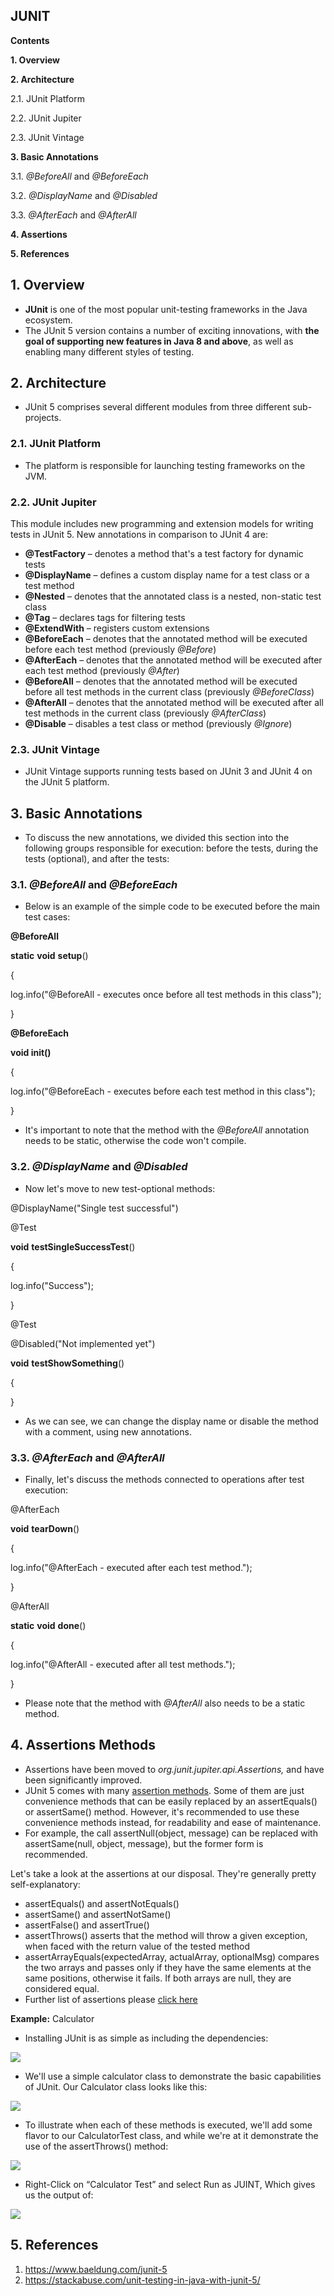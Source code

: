 ## JUNIT

**Contents**

**1. Overview**

**2. Architecture**

2.1. JUnit Platform

2.2. JUnit Jupiter

2.3. JUnit Vintage

**3. Basic Annotations**

3.1. *@BeforeAll* and *@BeforeEach*

3.2. *@DisplayName* and *@Disabled*

3.3. *@AfterEach* and *@AfterAll*

**4. Assertions**

**5. References**

## 1. Overview

-   **JUnit** is one of the most popular unit-testing frameworks in the Java ecosystem.
-   The JUnit 5 version contains a number of exciting innovations, with **the goal of supporting new features in Java 8 and above**, as well as enabling many different styles of testing.

## 2. Architecture

-   JUnit 5 comprises several different modules from three different sub-projects.

### 2.1. JUnit Platform

-   The platform is responsible for launching testing frameworks on the JVM.

### 2.2. JUnit Jupiter

This module includes new programming and extension models for writing tests in JUnit 5. New annotations in comparison to JUnit 4 are:

-   **@TestFactory** – denotes a method that's a test factory for dynamic tests
-   **@DisplayName** – defines a custom display name for a test class or a test method
-   **@Nested** – denotes that the annotated class is a nested, non-static test class
-   **@Tag** – declares tags for filtering tests
-   **@ExtendWith** – registers custom extensions
-   **@BeforeEach** *–* denotes that the annotated method will be executed before each test method (previously *@Before*)
-   **@AfterEach** – denotes that the annotated method will be executed after each test method (previously *@After*)
-   **@BeforeAll** – denotes that the annotated method will be executed before all test methods in the current class (previously *@BeforeClass*)
-   **@AfterAll** – denotes that the annotated method will be executed after all test methods in the current class (previously *@AfterClass*)
-   **@Disable** – disables a test class or method (previously *@Ignore*)

### 2.3. JUnit Vintage

-   JUnit Vintage supports running tests based on JUnit 3 and JUnit 4 on the JUnit 5 platform.

## 3. Basic Annotations

-   To discuss the new annotations, we divided this section into the following groups responsible for execution: before the tests, during the tests (optional), and after the tests:

### 3.1. *@BeforeAll* and *@BeforeEach*

-   Below is an example of the simple code to be executed before the main test cases:

**@BeforeAll**

**static** **void** **setup**()

{

log.info("@BeforeAll - executes once before all test methods in this class");

}

**@BeforeEach**

**void init()**

{

log.info("@BeforeEach - executes before each test method in this class");

}

-   It's important to note that the method with the *@BeforeAll* annotation needs to be static, otherwise the code won't compile.

### 3.2. *@DisplayName* and *@Disabled*

-   Now let's move to new test-optional methods:

@DisplayName("Single test successful")

@Test

**void** **testSingleSuccessTest**()

{

log.info("Success");

}

@Test

@Disabled("Not implemented yet")

**void** **testShowSomething**()

{

}

-   As we can see, we can change the display name or disable the method with a comment, using new annotations.

### 3.3. *@AfterEach* and *@AfterAll*

-   Finally, let's discuss the methods connected to operations after test execution:

@AfterEach

**void** **tearDown**()

{

log.info("@AfterEach - executed after each test method.");

}

@AfterAll

**static** **void** **done**()

{

log.info("@AfterAll - executed after all test methods.");

}

-   Please note that the method with *@AfterAll* also needs to be a static method.

## 4. Assertions Methods

-   Assertions have been moved to *org.junit.jupiter.api.Assertions,* and have been significantly improved.
-   JUnit 5 comes with many [assertion methods](https://junit.org/junit5/docs/5.0.1/api/org/junit/jupiter/api/Assertions.html). Some of them are just convenience methods that can be easily replaced by an assertEquals() or assertSame() method. However, it's recommended to use these convenience methods instead, for readability and ease of maintenance.
-   For example, the call assertNull(object, message) can be replaced with assertSame(null, object, message), but the former form is recommended.

Let's take a look at the assertions at our disposal. They're generally pretty self-explanatory:

-   assertEquals() and assertNotEquals()
-   assertSame() and assertNotSame()
-   assertFalse() and assertTrue()
-   assertThrows() asserts that the method will throw a given exception, when faced with the return value of the tested method
-   assertArrayEquals(expectedArray, actualArray, optionalMsg) compares the two arrays and passes only if they have the same elements at the same positions, otherwise it fails. If both arrays are null, they are considered equal.
-   Further list of assertions please [click here](https://stackabuse.com/unit-testing-in-java-with-junit-5/)

**Example:** Calculator

-   Installing JUnit is as simple as including the dependencies:

![](media/85195ac9e8f3d26cf24fbb498d4ac262.png)

-   We'll use a simple calculator class to demonstrate the basic capabilities of JUnit. Our Calculator class looks like this:

![](media/9744cb81295334f3c97d4fb7f0603d8e.png)

-   To illustrate when each of these methods is executed, we'll add some flavor to our CalculatorTest class, and while we're at it demonstrate the use of the assertThrows() method:

![](media/4a66d09be0e1a0acd0411951eca25877.png)

-   Right-Click on “Calculator Test” and select Run as JUINT, Which gives us the output of:

![](media/f5394eea30d688942626536a11f944a6.png)

## 5. References

1.  https://www.baeldung.com/junit-5
2.  https://stackabuse.com/unit-testing-in-java-with-junit-5/
